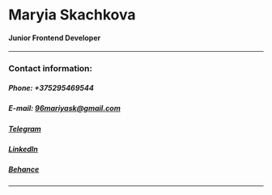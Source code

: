 # Maryia Skachkova

#### Junior Frontend Developer

---

### Contact information:

##### Phone: +375295469544

##### E-mail: 96mariyask@gmail.com

##### [Telegram](https://t.me/mariyaweb)

##### [LinkedIn](https://www.linkedin.com/in/maryia-skachkova/)

##### [Behance](https://www.behance.net/maryiaskachkova)

---
